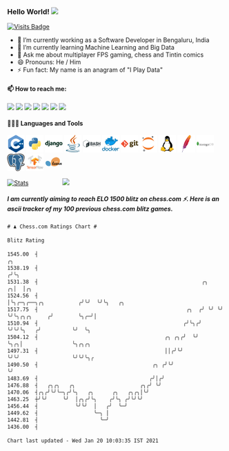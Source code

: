   ### Hello World!  <img src="https://github.com/sciencepal/sciencepal/blob/master/assets/Hi.gif" width="29px">
  [![Visits Badge](https://badges.pufler.dev/visits/sciencepal/sciencepal)](https://badges.pufler.dev/visits/sciencepal/sciencepal)
  
  - 🔭 I’m currently working as a Software Developer in Bengaluru, India
  - 🌱 I’m currently learning Machine Learning and Big Data
  - 💬 Ask me about multiplayer FPS gaming, chess and Tintin comics
  - 😄 Pronouns: He / Him
  - ⚡ Fun fact: My name is an anagram of "I Play Data"
  
  #### 📫 How to reach me:   
  [<img src="https://upload.wikimedia.org/wikipedia/commons/8/83/Steam_icon_logo.svg" width="3.5%"/>](https://steamcommunity.com/id/mongocds/)
  [<img src="https://github.com/sciencepal/sciencepal/blob/master/assets/discord-round.svg" width="3.5%"/>](https://discord.gg/MnUUbHe)
  [<img src="https://img.icons8.com/color/48/000000/twitter.png" width="3.5%"/>](https://twitter.com/sciencepal)
  [<img src="https://img.icons8.com/color/48/000000/linkedin.png" width="3.5%"/>](https://www.linkedin.com/in/adityapal1/)
  [<img src="https://img.icons8.com/fluent/48/000000/facebook-new.png" width="3.5%"/>](https://www.facebook.com/sciencepal/)
  [<img src="https://img.icons8.com/fluent/48/000000/instagram-new.png" width="3.5%"/>](https://www.instagram.com/aditya_sciencepal/)
  <a href="mailto:aditya.pal.science@gmail.com"> <img src="https://img.icons8.com/fluent/48/000000/gmail.png" width="3.5%"/> </a>
  
  #### 👨🏻‍💻 Languages and Tools <br />
  <code><img height="40" src="https://raw.githubusercontent.com/github/explore/80688e429a7d4ef2fca1e82350fe8e3517d3494d/topics/cpp/cpp.png"></code>
  <code><img height="40" src="https://raw.githubusercontent.com/github/explore/80688e429a7d4ef2fca1e82350fe8e3517d3494d/topics/python/python.png"></code>
  <code><img height="40" src="https://raw.githubusercontent.com/github/explore/80688e429a7d4ef2fca1e82350fe8e3517d3494d/topics/django/django.png"></code>
  <code><img height="40" src="https://raw.githubusercontent.com/github/explore/80688e429a7d4ef2fca1e82350fe8e3517d3494d/topics/java/java.png"></code>
  <code><img height="40" src="https://raw.githubusercontent.com/github/explore/80688e429a7d4ef2fca1e82350fe8e3517d3494d/topics/bash/bash.png"></code>
  <code><img height="40" src="https://raw.githubusercontent.com/github/explore/80688e429a7d4ef2fca1e82350fe8e3517d3494d/topics/docker/docker.png"></code>
  <code><img height="40" src="https://raw.githubusercontent.com/github/explore/80688e429a7d4ef2fca1e82350fe8e3517d3494d/topics/git/git.png"></code>
  <code><img height="40" src="https://raw.githubusercontent.com/github/explore/80688e429a7d4ef2fca1e82350fe8e3517d3494d/topics/jupyter-notebook/jupyter-notebook.png"></code>
  <code><img height="40" src="https://raw.githubusercontent.com/github/explore/80688e429a7d4ef2fca1e82350fe8e3517d3494d/topics/linux/linux.png"></code>
  <code><img height="40" src="https://raw.githubusercontent.com/github/explore/80688e429a7d4ef2fca1e82350fe8e3517d3494d/topics/maven/maven.png"></code>
  <code><img height="40" src="https://raw.githubusercontent.com/github/explore/80688e429a7d4ef2fca1e82350fe8e3517d3494d/topics/mongodb/mongodb.png"></code>
  <code><img height="40" src="https://raw.githubusercontent.com/github/explore/80688e429a7d4ef2fca1e82350fe8e3517d3494d/topics/postgresql/postgresql.png"></code>
  <code><img height="40" src="https://raw.githubusercontent.com/github/explore/80688e429a7d4ef2fca1e82350fe8e3517d3494d/topics/tensorflow/tensorflow.png"></code>
  <code><img height="40" src="https://raw.githubusercontent.com/github/explore/80688e429a7d4ef2fca1e82350fe8e3517d3494d/topics/scikit-learn/scikit-learn.png"></code>
  
  [![Stats](https://github-readme-stats.vercel.app/api?username=sciencepal&show_icons=true&theme=radical)](https://github-readme-stats.vercel.app/api?username=sciencepal&show_icons=true&theme=radical)&nbsp; &nbsp; &nbsp; &nbsp; &nbsp; &nbsp; &nbsp; &nbsp; &nbsp; &nbsp; <img src="https://github.com/sciencepal/sciencepal/blob/master/assets/saved.gif" width="195">
  
  ##### I am currently aiming to reach ELO 1500 blitz on chess.com ⚡. Here is an ascii tracker of my 100 previous chess.com blitz games.

  ```
  # ♟︎ Chess.com Ratings Chart #
  
  Blitz Rating

 1545.00  ┤                                                                                ╭╮
 1538.19  ┤                                                                               ╭╯╰╮
 1531.38  ┤                                                     ╭╮                      ╭╮│  │╭╮
 1524.56  ┤                                                     │╰╮╭─╮╭──╮╭╮           ╭╯╰╯  ╰╯╰╮   ╭╮
 1517.75  ┤                                                ╭╮  ╭╯ ╰╯ ╰╯  ╰╯╰╮╭╮╭╮     ╭╯        ╰╮╭─╯│
 1510.94  ┤                                               ╭╯╰╮╭╯            ╰╯╰╯╰╮   ╭╯          ╰╯  ╰╮
 1504.12  ┤                                         ╭╮ ╭╮╭╯  ╰╯                  ╰╮╭╮│                ╰╮╭╮╭╮
 1497.31  ┤                                         ││╭╯╰╯                        ╰╯╰╯                 ╰╯╰╯╰╮╭
 1490.50  ┤                                     ╭╮ ╭╯╰╯                                                     ╰╯
 1483.69  ┤                                    ╭╯│╭╯
 1476.88  ┤   ╭╮╭╮   ╭╮                     ╭╮╭╯ ╰╯
 1470.06  ┤╭╮╭╯╰╯╰─╮╭╯╰╮   ╭╮      ╭╮   ╭╮╭╮│╰╯
 1463.25  ┼╯╰╯     ╰╯  │╭╮╭╯╰╮    ╭╯╰╮ ╭╯╰╯╰╯
 1456.44  ┤            ╰╯╰╯  │   ╭╯  ╰─╯
 1449.62  ┤                  ╰─╮ │
 1442.81  ┤                    ╰─╯
 1436.00  ┤

Chart last updated - Wed Jan 20 10:03:35 IST 2021  
  ```
  

